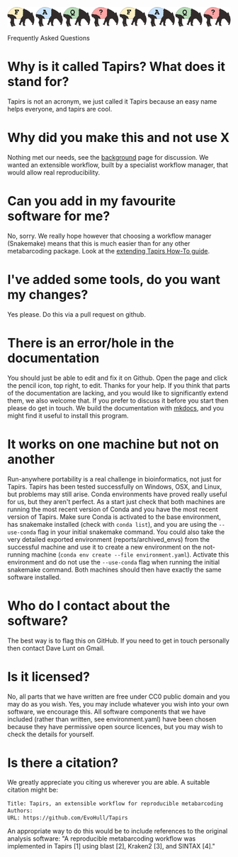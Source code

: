 ![tapirs_logo](../images/faq.png)

Frequently Asked Questions

# Why is it called Tapirs? What does it stand for?
Tapirs is not an acronym, we just called it Tapirs because an easy name helps everyone, and tapirs are cool.

# Why did you make this and not use X
Nothing met our needs, see the [background](background.md) page for discussion. We wanted an extensible workflow, built by a specialist workflow manager, that would allow real reproducibility.

# Can you add in my favourite software for me?
No, sorry. We really hope however that choosing a workflow manager (Snakemake) means that this is much easier than for any other metabarcoding package. Look at the [extending Tapirs How-To guide](../Running-Tapirs/extending.md).

# I've added some tools, do you want my changes?
Yes please. Do this via a pull request on github.

# There is an error/hole in the documentation
You should just be able to edit and fix it on Github. Open the page and click the pencil icon, top right, to edit. Thanks for your help. If you think that parts of the documentation are lacking, and you would like to significantly extend them, we also welcome that. If you prefer to discuss it before you start then please do get in touch. We build the documentation with [mkdocs](https://www.mkdocs.org/), and you might find it useful to install this program.

# It works on one machine but not on another
Run-anywhere portability is a real challenge in bioinformatics, not just for Tapirs. Tapirs has been tested successfully on Windows, OSX, and Linux, but problems may still arise. Conda environments have proved really useful for us, but they aren't perfect. As a start just check that both machines are running the most recent version of Conda and you have the most recent version of Tapirs. Make sure Conda is activated to the base environment, has snakemake installed (check with `conda list`), and you are using the `--use-conda` flag in your initial snakemake command. You could also take the very detailed exported environment (reports/archived_envs) from the successful machine and use it to create a new environment on the not-running machine (`conda env create --file environment.yaml`). Activate this environment and do not use the `--use-conda` flag when running the initial snakemake command. Both machines should then have exactly the same software installed.

# Who do I contact about the software?
The best way is to flag this on GitHub. If you need to get in touch personally then contact Dave Lunt on Gmail.

# Is it licensed?
No, all parts that we have written are free under CC0 public domain and you may do as you wish. Yes, you may include whatever you wish into your own software, we encourage this. All software components that we have included (rather than written, see environment.yaml) have been chosen because they have permissive open source licences, but you may wish to check the details for yourself.

# Is there a citation?
We greatly appreciate you citing us wherever you are able. A suitable citation might be:
```
Title: Tapirs, an extensible workflow for reproducible metabarcoding
Authors:
URL: https://github.com/EvoHull/Tapirs
```

An appropriate way to do this would be to include references to the original analysis software: "A reproducible metabarcoding workflow was implemented in Tapirs [1] using blast [2], Kraken2 [3], and SINTAX [4]."
